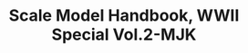 ---
title: "Scale Model Handbook, WWII Special Vol.2-MJK"
price: 3400.0
desc: ""
img_path: "/assets/img/MRB SMH-WWII02.jpg"
brand: AK
available: true
special_offer: false
new: false
soon: false
cat: "Knjige,-casopisi,-MERCH"
subcat: "KNJ-AK-Interactive"
subsubcat: ""
sifra: "MRB SMH-WWII02"
---